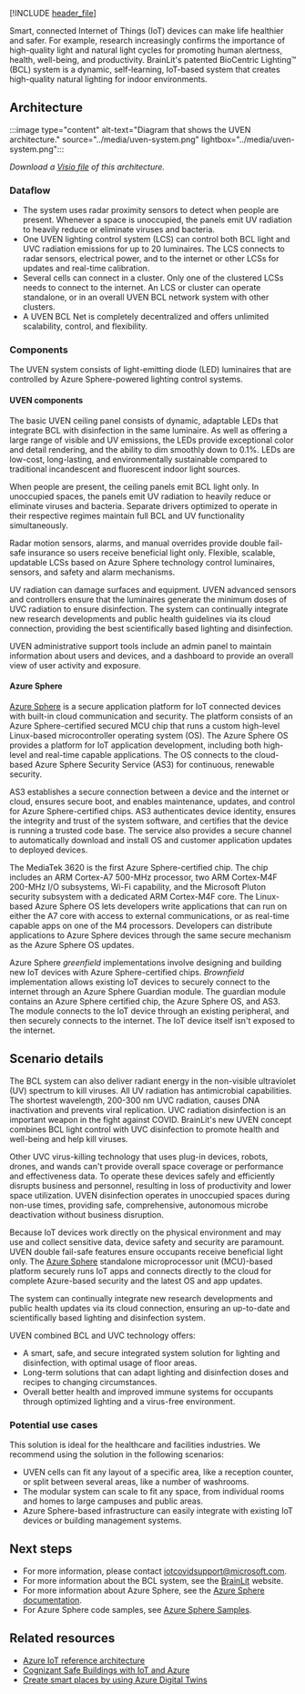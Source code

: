 [!INCLUDE [header_file](../../../includes/sol-idea-header.md)]

Smart, connected Internet of Things (IoT) devices can make life healthier and safer. For example, research increasingly confirms the importance of high-quality light and natural light cycles for promoting human alertness, health, well-being, and productivity. BrainLit's patented BioCentric Lighting™ (BCL) system is a dynamic, self-learning, IoT-based system that creates high-quality natural lighting for indoor environments.

## Architecture

:::image type="content" alt-text="Diagram that shows the UVEN architecture." source="../media/uven-system.png" lightbox="../media/uven-system.png":::

*Download a [Visio file](https://arch-center.azureedge.net/uven-system.vsdx) of this architecture.*

### Dataflow

- The system uses radar proximity sensors to detect when people are present. Whenever a space is unoccupied, the panels emit UV radiation to heavily reduce or eliminate viruses and bacteria.
- One UVEN lighting control system (LCS) can control both BCL light and UVC radiation emissions for up to 20 luminaires. The LCS connects to radar sensors, electrical power, and to the internet or other LCSs for updates and real-time calibration.
- Several cells can connect in a cluster. Only one of the clustered LCSs needs to connect to the internet. An LCS or cluster can operate standalone, or in an overall UVEN BCL network system with other clusters.
- A UVEN BCL Net is completely decentralized and offers unlimited scalability, control, and flexibility.

### Components

The UVEN system consists of light-emitting diode (LED) luminaires that are controlled by Azure Sphere-powered lighting control systems.

#### UVEN components

The basic UVEN ceiling panel consists of dynamic, adaptable LEDs that integrate BCL with disinfection in the same luminaire. As well as offering a large range of visible and UV emissions, the LEDs provide exceptional color and detail rendering, and the ability to dim smoothly down to 0.1%. LEDs are low-cost, long-lasting, and environmentally sustainable compared to traditional incandescent and fluorescent indoor light sources.

When people are present, the ceiling panels emit BCL light only. In unoccupied spaces, the panels emit UV radiation to heavily reduce or eliminate viruses and bacteria. Separate drivers optimized to operate in their respective regimes maintain full BCL and UV functionality simultaneously.

Radar motion sensors, alarms, and manual overrides provide double fail-safe insurance so users receive beneficial light only. Flexible, scalable, updatable LCSs based on Azure Sphere technology control luminaires, sensors, and safety and alarm mechanisms.

UV radiation can damage surfaces and equipment. UVEN advanced sensors and controllers ensure that the luminaires generate the minimum doses of UVC radiation to ensure disinfection. The system can continually integrate new research developments and public health guidelines via its cloud connection, providing the best scientifically based lighting and disinfection.

UVEN administrative support tools include an admin panel to maintain information about users and devices, and a dashboard to provide an overall view of user activity and exposure.

#### Azure Sphere

[Azure Sphere](https://azure.microsoft.com/services/azure-sphere) is a secure application platform for IoT connected devices with built-in cloud communication and security. The platform consists of an Azure Sphere-certified secured MCU chip that runs a custom high-level Linux-based microcontroller operating system (OS). The Azure Sphere OS provides a platform for IoT application development, including both high-level and real-time capable applications. The OS connects to the cloud-based Azure Sphere Security Service (AS3) for continuous, renewable security.

AS3 establishes a secure connection between a device and the internet or cloud, ensures secure boot, and enables maintenance, updates, and control for Azure Sphere-certified chips. AS3 authenticates device identity, ensures the integrity and trust of the system software, and certifies that the device is running a trusted code base. The service also provides a secure channel to automatically download and install OS and customer application updates to deployed devices.

The MediaTek 3620 is the first Azure Sphere-certified chip. The chip includes an ARM Cortex-A7 500-MHz processor, two ARM Cortex-M4F 200-MHz I/O subsystems, Wi-Fi capability, and the Microsoft Pluton security subsystem with a dedicated ARM Cortex-M4F core. The Linux-based Azure Sphere OS lets developers write applications that can run on either the A7 core with access to external communications, or as real-time capable apps on one of the M4 processors. Developers can distribute applications to Azure Sphere devices through the same secure mechanism as the Azure Sphere OS updates.

Azure Sphere *greenfield* implementations involve designing and building new IoT devices with Azure Sphere-certified chips. *Brownfield* implementation allows existing IoT devices to securely connect to the internet through an Azure Sphere Guardian module. The guardian module contains an Azure Sphere certified chip, the Azure Sphere OS, and AS3. The module connects to the IoT device through an existing peripheral, and then securely connects to the internet. The IoT device itself isn't exposed to the internet.

## Scenario details

The BCL system can also deliver radiant energy in the non-visible ultraviolet (UV) spectrum to kill viruses. All UV radiation has antimicrobial capabilities. The shortest wavelength, 200-300 nm UVC radiation, causes DNA inactivation and prevents viral replication. UVC radiation disinfection is an important weapon in the fight against COVID. BrainLit's new UVEN concept combines BCL light control with UVC disinfection to promote health and well-being and help kill viruses.

Other UVC virus-killing technology that uses plug-in devices, robots, drones, and wands can't provide overall space coverage or performance and effectiveness data. To operate these devices safely and efficiently disrupts business and personnel, resulting in loss of productivity and lower space utilization. UVEN disinfection operates in unoccupied spaces during non-use times, providing safe, comprehensive, autonomous microbe deactivation without business disruption.

Because IoT devices work directly on the physical environment and may use and collect sensitive data, device safety and security are paramount. UVEN double fail-safe features ensure occupants receive beneficial light only. The [Azure Sphere](https://azure.microsoft.com/services/azure-sphere) standalone microprocessor unit (MCU)-based platform securely runs IoT apps and connects directly to the cloud for complete Azure-based security and the latest OS and app updates.

The system can continually integrate new research developments and public health updates via its cloud connection, ensuring an up-to-date and scientifically based lighting and disinfection system.

UVEN combined BCL and UVC technology offers:
- A smart, safe, and secure integrated system solution for lighting and disinfection, with optimal usage of floor areas.
- Long-term solutions that can adapt lighting and disinfection doses and recipes to changing circumstances.
- Overall better health and improved immune systems for occupants through optimized lighting and a virus-free environment.

### Potential use cases

This solution is ideal for the healthcare and facilities industries. We recommend using the solution in the following scenarios:

- UVEN cells can fit any layout of a specific area, like a reception counter, or split between several areas, like a number of washrooms.
- The modular system can scale to fit any space, from individual rooms and homes to large campuses and public areas.
- Azure Sphere-based infrastructure can easily integrate with existing IoT devices or building management systems.

## Next steps

- For more information, please contact [iotcovidsupport@microsoft.com](mailto:iotcovidsupport@microsoft.com).
- For more information about the BCL system, see the [BrainLit](https://www.brainlit.com) website.
- For more information about Azure Sphere, see the [Azure Sphere documentation](/azure-sphere).
- For Azure Sphere code samples, see [Azure Sphere Samples](https://github.com/Azure/azure-sphere-samples).

## Related resources

- [Azure IoT reference architecture](../../reference-architectures/iot.yml)
- [Cognizant Safe Buildings with IoT and Azure](safe-buildings.yml)
- [Create smart places by using Azure Digital Twins](../../example-scenario/iot/smart-places.yml)

